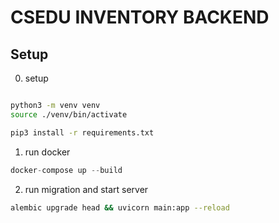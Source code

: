 # CSEDU INVENTORY BACKEND

## Setup

0. setup

```bash

python3 -m venv venv
source ./venv/bin/activate

pip3 install -r requirements.txt
```

1. run docker
```python
docker-compose up --build
```
2. run migration and start server
```bash
alembic upgrade head && uvicorn main:app --reload
```


